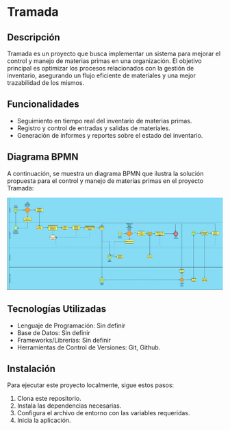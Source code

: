 # Tramada

## Descripción

Tramada es un proyecto que busca implementar un sistema para mejorar el control y manejo de materias primas en una organización. El objetivo principal es optimizar los procesos relacionados con la gestión de inventario, asegurando un flujo eficiente de materiales y una mejor trazabilidad de los mismos.

## Funcionalidades

- Seguimiento en tiempo real del inventario de materias primas.
- Registro y control de entradas y salidas de materiales.
- Generación de informes y reportes sobre el estado del inventario.

## Diagrama BPMN

A continuación, se muestra un diagrama BPMN que ilustra la solución propuesta para el control y manejo de materias primas en el proyecto Tramada:

![Diagrama BPMN](image.png)

## Tecnologías Utilizadas

- Lenguaje de Programación: Sin definir
- Base de Datos: Sin definir
- Frameworks/Librerías: Sin definir
- Herramientas de Control de Versiones: Git, Github.

## Instalación

Para ejecutar este proyecto localmente, sigue estos pasos:

1. Clona este repositorio.
2. Instala las dependencias necesarias.
3. Configura el archivo de entorno con las variables requeridas.
4. Inicia la aplicación.
